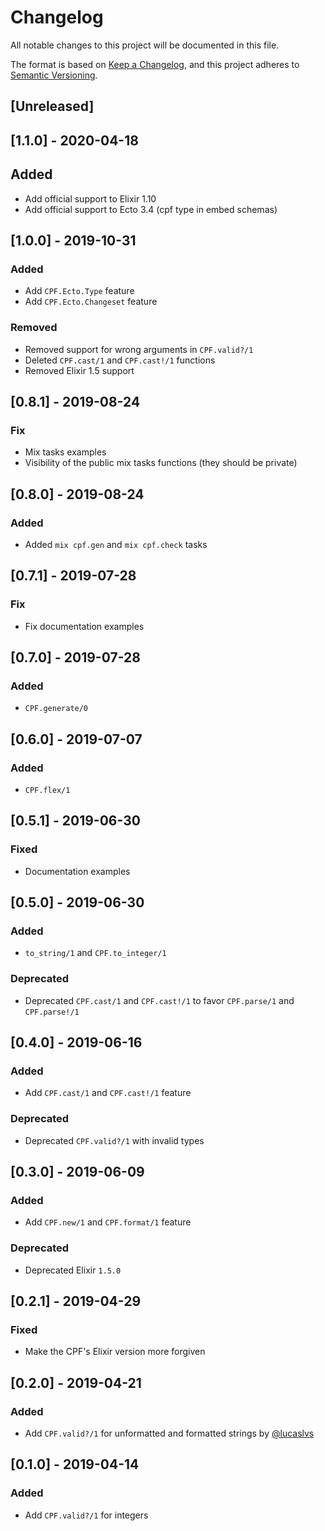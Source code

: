 # Changelog
All notable changes to this project will be documented in this file.

The format is based on [Keep a Changelog](https://keepachangelog.com/en/1.0.0/),
and this project adheres to [Semantic Versioning](https://semver.org/spec/v2.0.0.html).

## [Unreleased]

## [1.1.0] - 2020-04-18

## Added

- Add official support to Elixir 1.10
- Add official support to Ecto 3.4 (cpf type in embed schemas)

## [1.0.0] - 2019-10-31

### Added
- Add `CPF.Ecto.Type` feature
- Add `CPF.Ecto.Changeset` feature

### Removed

- Removed support for wrong arguments in `CPF.valid?/1`
- Deleted `CPF.cast/1` and `CPF.cast!/1` functions
- Removed Elixir 1.5 support

## [0.8.1] - 2019-08-24
### Fix
- Mix tasks examples
- Visibility of the public mix tasks functions (they should be private)

## [0.8.0] - 2019-08-24
### Added
- Added `mix cpf.gen` and `mix cpf.check` tasks

## [0.7.1] - 2019-07-28
### Fix
- Fix documentation examples

## [0.7.0] - 2019-07-28
### Added
- `CPF.generate/0`

## [0.6.0] - 2019-07-07
### Added
- `CPF.flex/1`

## [0.5.1] - 2019-06-30

### Fixed
- Documentation examples

## [0.5.0] - 2019-06-30
### Added
- `to_string/1` and `CPF.to_integer/1`

### Deprecated
- Deprecated `CPF.cast/1` and `CPF.cast!/1` to favor `CPF.parse/1` and `CPF.parse!/1`

## [0.4.0] - 2019-06-16
### Added
- Add `CPF.cast/1` and `CPF.cast!/1` feature

### Deprecated
- Deprecated `CPF.valid?/1` with invalid types

## [0.3.0] - 2019-06-09
### Added
- Add `CPF.new/1` and `CPF.format/1` feature

### Deprecated
- Deprecated Elixir `1.5.0`

## [0.2.1] - 2019-04-29
### Fixed
- Make the CPF's Elixir version more forgiven

## [0.2.0] - 2019-04-21
### Added
- Add `CPF.valid?/1` for unformatted and formatted strings by [@lucaslvs](https://github.com/lucaslvs)

## [0.1.0] - 2019-04-14
### Added
- Add `CPF.valid?/1` for integers
